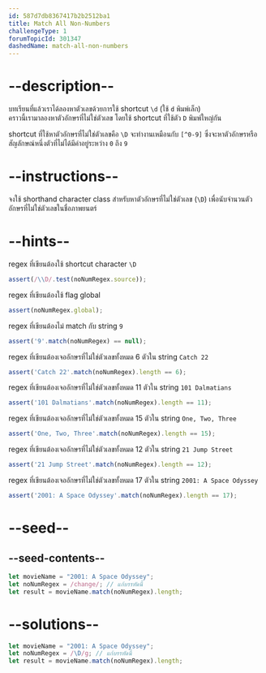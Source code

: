 ```yaml
---
id: 587d7db8367417b2b2512ba1
title: Match All Non-Numbers
challengeType: 1
forumTopicId: 301347
dashedName: match-all-non-numbers
---
```


# --description--

บทเรียนที่แล้วเราได้ลองหาตัวเลขด้วยการใช้ shortcut `\d` (ใช้ `d` พิมพ์เล็ก)  
คราวนี้เรามาลองหาตัวอักษรที่ไม่ใช่ตัวเลข โดยใช้ shortcut ที่ใช้ตัว `D` พิมพ์ใหญ่กัน


shortcut ที่ใช้หาตัวอักษรที่ไม่ใช่ตัวเลขคือ `\D` จะทำงานเหมือนกับ `[^0-9]` ซึ่งจะหาตัวอักษรหรือสัญลักษณ์หนึ่งตัวที่ไม่ได้มีค่าอยู่ระหว่าง `0` ถึง `9`

# --instructions--

จงใช้ shorthand character class สำหรับหาตัวอักษรที่ไม่ใช่ตัวเลข (`\D`) เพื่อนับจำนวนตัวอักษรที่ไม่ใช่ตัวเลขในชื่อภาพยนตร์

# --hints--

regex ที่เขียนต้องใช้ shortcut character `\D`

```js
assert(/\\D/.test(noNumRegex.source));
```

regex ที่เขียนต้องใช้ flag global

```js
assert(noNumRegex.global);
```

regex ที่เขียนต้องไม่ match กับ string `9`

```js
assert('9'.match(noNumRegex) == null);
```

regex ที่เขียนต้องเจออักษรที่ไม่ใช่ตัวเลขทั้งหมด 6 ตัวใน string `Catch 22`

```js
assert('Catch 22'.match(noNumRegex).length == 6);
```

regex ที่เขียนต้องเจออักษรที่ไม่ใช่ตัวเลขทั้งหมด 11 ตัวใน string `101 Dalmatians`

```js
assert('101 Dalmatians'.match(noNumRegex).length == 11);
```

regex ที่เขียนต้องเจออักษรที่ไม่ใช่ตัวเลขทั้งหมด 15 ตัวใน string `One, Two, Three`

```js
assert('One, Two, Three'.match(noNumRegex).length == 15);
```

regex ที่เขียนต้องเจออักษรที่ไม่ใช่ตัวเลขทั้งหมด 12 ตัวใน string `21 Jump Street`

```js
assert('21 Jump Street'.match(noNumRegex).length == 12);
```

regex ที่เขียนต้องเจออักษรที่ไม่ใช่ตัวเลขทั้งหมด 17 ตัวใน string `2001: A Space Odyssey`

```js
assert('2001: A Space Odyssey'.match(noNumRegex).length == 17);
```

# --seed--

## --seed-contents--

```js
let movieName = "2001: A Space Odyssey";
let noNumRegex = /change/; // แก้บรรทัดนี้
let result = movieName.match(noNumRegex).length;
```

# --solutions--

```js
let movieName = "2001: A Space Odyssey";
let noNumRegex = /\D/g; // แก้บรรทัดนี้
let result = movieName.match(noNumRegex).length;
```

